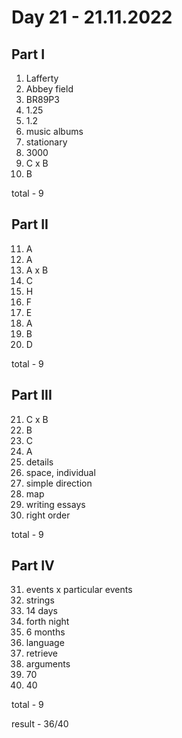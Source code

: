 # Day 21 - 21.11.2022

## Part I

1. Lafferty
2. Abbey field
3. BR89P3
4. 1.25
5. 1.2
6. music albums
7. stationary
8. 3000
9. C x B
10. B

total - 9

## Part II

11. A
12. A
13. A x B
14. C
15. H
16. F
17. E
18. A
19. B
20. D

total - 9

## Part III

21. C x B
22. B
23. C
24. A
25. details
26. space, individual
27. simple direction
28. map
29. writing essays
30. right order

total - 9

## Part IV

31. events x particular events
32. strings 
33. 14 days
34. forth night
35. 6 months
36. language
37. retrieve
38. arguments
39. 70
40. 40

total - 9

result - 36/40